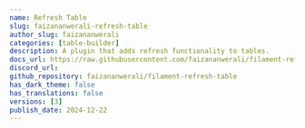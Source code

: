 ```yaml
---
name: Refresh Table
slug: faizananwerali-refresh-table
author_slug: faizananwerali
categories: [table-builder]
description: A plugin that adds refresh functionality to tables.
docs_url: https://raw.githubusercontent.com/faizananwerali/filament-refresh-table/refs/heads/master/README.md
discord_url:
github_repository: faizananwerali/filament-refresh-table
has_dark_theme: false
has_translations: false
versions: [3]
publish_date: 2024-12-22
---
```

